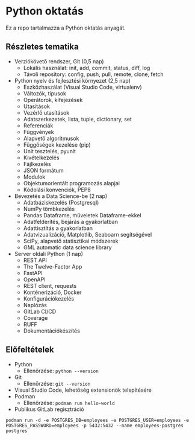 # Python oktatás

Ez a repo tartalmazza a Python oktatás anyagát.

## Részletes tematika

- Verziókövető rendszer, Git (0,5 nap)
  - Lokális használat: init, add, commit, status, diff, log
  - Távoli repository: config, push, pull, remote, clone, fetch
- Python nyelv és fejlesztési környezet (2,5 nap)
  - Eszközhaszálat (Visual Studio Code, virtualenv)
  - Változók, típusok
  - Operátorok, kifejezések
  - Utasítások
  - Vezérlő utasítások
  - Adatszerkezetek, lista, tuple, dictionary, set
  - Referenciák
  - Függvények
  - Alapvető algoritmusok
  - Függőségek kezelése (pip)
  - Unit tesztelés, pyunit
  - Kivételkezelés
  - Fájlkezelés
  - JSON formátum
  - Modulok
  - Objektumorientált programozás alapjai
  - Kódolási konvenciók, PEP8
- Bevezetés a Data Science-be (2 nap)
  - Adatbáziskezelés (Postgresql)
  - NumPy tömbkezelés
  - Pandas Dataframe, műveletek Dataframe-ekkel
  - Adatfelderítés, bejárás a gyakorlatban
  - Adattisztítás a gyakorlatban
  - Adatvizualizáció, Matplotlib, Seaboarn segítségével
  - SciPy, alapvető statisztikai módszerek
  - GML automatic data science library
- Server oldali Python (1 nap)
  - REST API
  - The Twelve-Factor App
  - FastAPI
  - OpenAPI
  - REST client, requests
  - Konténerizáció, Docker
  - Konfigurációkezelés
  - Naplózás
  - GitLab CI/CD
  - Coverage
  - RUFF
  - Dokumentációkészítés

## Előfeltételek

- Python
  - Ellenőrzése: `python --version`
- Git
  - Ellenőrzése: `git --version`
- Visual Studio Code, lehetőség extensionök telepítésére
- Podman
  - Ellenőrzése: `podman run hello-world`
- Publikus GitLab regisztráció

```
podman run -d -e POSTGRES_DB=employees -e POSTGRES_USER=employees -e POSTGRES_PASSWORD=employees -p 5432:5432 --name employees-postgres postgres
```